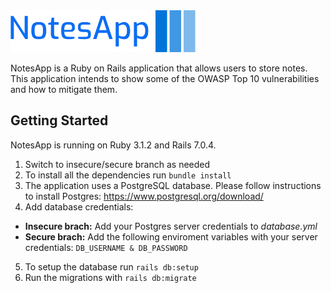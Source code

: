 
<img src="app/assets/images/logo.png" alt="NotesApp Logo" style="margin: 0 auto; max-width: 300px">


NotesApp is a Ruby on Rails application that allows users to store notes. This application intends to show some of the OWASP Top 10 vulnerabilities and how to mitigate them. 

## Getting Started 

NotesApp is running on Ruby 3.1.2 and Rails 7.0.4.

1. Switch to insecure/secure branch as needed
2. To install all the dependencies run `bundle install`
3. The application uses a PostgreSQL database. Please follow instructions to install Postgres: https://www.postgresql.org/download/
4. Add database credentials:
  - **Insecure brach:** Add your Postgres server credentials to *database.yml*
  - **Secure brach:** Add the following enviroment variables with your server credentials: `DB_USERNAME & DB_PASSWORD`
5. To setup the database run `rails db:setup` 
6. Run the migrations with `rails db:migrate` 









